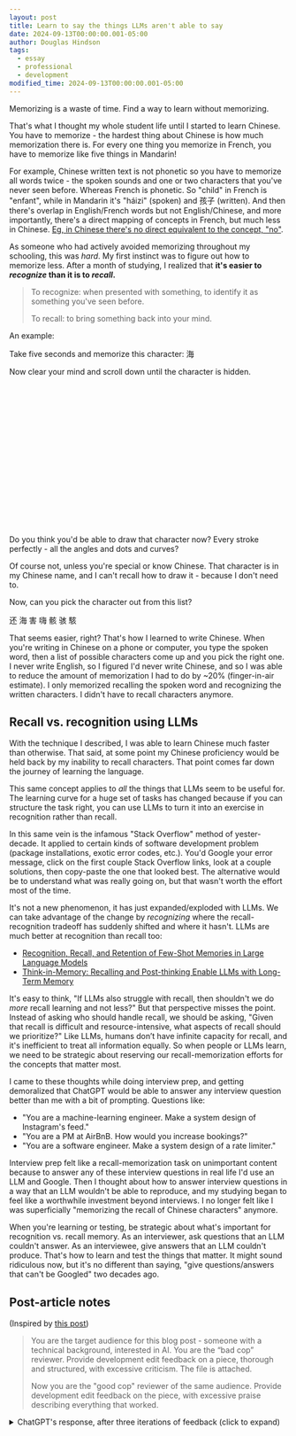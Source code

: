 ```yaml
---
layout: post
title: Learn to say the things LLMs aren't able to say
date: 2024-09-13T00:00:00.001-05:00
author: Douglas Hindson
tags:
  - essay
  - professional
  - development
modified_time: 2024-09-13T00:00:00.001-05:00
---
```

Memorizing is a waste of time. Find a way to learn without memorizing.

That's what I thought my whole student life until I started to learn Chinese. You have to memorize - the hardest thing about Chinese is how much memorization there is. For every one thing you memorize in French, you have to memorize like five things in Mandarin!

For example, Chinese written text is not phonetic so you have to memorize all words twice - the spoken sounds and one or two characters that you've never seen before. Whereas French is phonetic. So "child" in French is "enfant", while in Mandarin it's "háizi" (spoken) and 孩子 (written). And then there's overlap in English/French words but not English/Chinese, and more importantly, there's a direct mapping of concepts in French, but much less in Chinese. [Eg, in Chinese there's no direct equivalent to the concept, "no"](https://studycli.org/learn-chinese/no-in-chinese/).

As someone who had actively avoided memorizing throughout my schooling, this was *hard*. My first instinct was to figure out how to memorize less. After a month of studying, I realized that **it's easier to *recognize* than it is to *recall*.**

> To recognize: when presented with something, to identify it as something you've seen before.
> 
> To recall: to bring something back into your mind.

An example:

Take five seconds and memorize this character: 海

Now clear your mind and scroll down until the character is hidden.
<br/>
<br/>
<br/>
<br/>
<br/>
<br/>
<br/>
<br/>
<br/>
<br/>
<br/>
<br/>
<br/>
<br/>
<br/>
<br/>
<br/>

Do you think you'd be able to draw that character now? Every stroke perfectly - all the angles and dots and curves?

Of course not, unless you're special or know Chinese. That character is in my Chinese name, and I can't recall how to draw it - because I don't need to.

Now, can you pick the character out from this list?

还 海 害 嗨 骸 骇 駭

That seems easier, right? That's how I learned to write Chinese. When you're writing in Chinese on a phone or computer, you type the spoken word, then a list of possible characters come up and you pick the right one. I never write English, so I figured I'd never write Chinese, and so I was able to reduce the amount of memorization I had to do by ~20% (finger-in-air estimate). I only memorized recalling the spoken word and recognizing the written characters. I didn't have to recall characters anymore.

## Recall vs. recognition using LLMs

With the technique I described, I was able to learn Chinese much faster than otherwise. That said, at some point my Chinese proficiency would be held back by my inability to recall characters. That point comes far down the journey of learning the language.

This same concept applies to *all* the things that LLMs seem to be useful for. The learning curve for a huge set of tasks has changed because if you can structure the task right, you can use LLMs to turn it into an exercise in recognition rather than recall.

In this same vein is the infamous "Stack Overflow" method of yester-decade. It applied to certain kinds of software development problem (package installations, exotic error codes, etc.). You'd Google your error message, click on the first couple Stack Overflow links, look at a couple solutions, then copy-paste the one that looked best. The alternative would be to understand what was really going on, but that wasn't worth the effort most of the time.

It's not a new phenomenon, it has just expanded/exploded with LLMs. We can take advantage of the change by *recognizing* where the recall-recognition tradeoff has suddenly shifted and where it hasn't. LLMs are much better at recognition than recall too:
* [Recognition, Recall, and Retention of Few-Shot Memories in Large Language Models](https://arxiv.org/abs/2303.17557)
* [Think-in-Memory: Recalling and Post-thinking Enable LLMs with Long-Term Memory](https://arxiv.org/abs/2311.08719)

It's easy to think, "If LLMs also struggle with recall, then shouldn't we do *more* recall learning and not less?" But that perspective misses the point. Instead of asking who should handle recall, we should be asking, "Given that recall is difficult and resource-intensive, what aspects of recall should we prioritize?" Like LLMs, humans don’t have infinite capacity for recall, and it's inefficient to treat all information equally. So when people or LLMs learn, we need to be strategic about reserving our recall-memorization efforts for the concepts that matter most.

I came to these thoughts while doing interview prep, and getting demoralized that ChatGPT would be able to answer any interview question better than me with a bit of prompting. Questions like:
- "You are a machine-learning engineer. Make a system design of Instagram's feed."
- "You are a PM at AirBnB. How would you increase bookings?"
- "You are a software engineer. Make a system design of a rate limiter."

Interview prep felt like a recall-memorization task on unimportant content because to answer any of these interview questions in real life I'd use an LLM and Google. Then I thought about how to answer interview questions in a way that an LLM wouldn't be able to reproduce, and my studying began to feel like a worthwhile investment beyond interviews. I no longer felt like I was superficially "memorizing the recall of Chinese characters" anymore.

When you're learning or testing, be strategic about what's important for recognition vs. recall memory. As an interviewer, ask questions that an LLM couldn't answer. As an interviewee, give answers that an LLM couldn't produce. That's how to learn and test the things that matter. It might sound ridiculous now, but it's no different than saying, "give questions/answers that can't be Googled" two decades ago.

## Post-article notes

(Inspired by [this post](/2024-09-01-generating-science-fiction-with-llm))

> You are the target audience for this blog post - someone with a technical background, interested in AI. You are the “bad cop” reviewer. Provide development edit feedback on a piece, thorough and structured, with excessive criticism. The file is attached.
> 
>  Now you are the "good cop" reviewer of the same audience. Provide development edit feedback on the piece, with excessive praise describing everything that worked.

<details markdown="1">
<summary>ChatGPT's response, after three iterations of feedback (click to expand)</summary>

### Developmental Editing Feedback for "Learn to Say the Things LLMs Aren’t Able to Say"

---

#### **General Structure and Organization**

1. **Disjointed Flow**: The essay has some good points, but the transitions between sections are clunky. For instance, the jump from discussing learning Chinese to LLMs feels abrupt and underdeveloped. These two themes need better connective tissue. Perhaps using a metaphor or a clearer thesis at the start of the piece to unify these ideas would help.

2. **Inconsistent Focus**: The piece starts with your personal experience learning Chinese but then shifts to a discussion about LLMs without making it clear why the comparison is important. Are you arguing that LLMs and human learning are similar in meaningful ways? Or that LLMs fail in recall, just as humans do? The central thesis is blurred. Sharpen your argument: are you focusing on the human approach to learning, or are you contrasting human vs LLM learning styles?

3. **No Strong Conclusion**: The ending is weak and feels like an afterthought. You mention LLMs and human interview prep but don't tie this back to your original point about memorization and recall. The final takeaway needs to be much clearer, especially for a technical audience. What actionable insight are you leaving them with?

#### **Content**

1. **Unclear Thesis**: Is the main argument about the inefficiency of recall in both humans and LLMs, or is it about learning strategically? This confusion weakens the core message. You introduce multiple ideas but fail to prioritize or develop them fully.

2. **Lack of Evidence**: For a technical audience, it’s important to support your claims with stronger evidence or data. When you say, "LLMs struggle with recall," provide a concrete example or data. This point is just hanging without proper backing. Similarly, your experience learning Chinese is a nice anecdote, but it needs to be tied to a broader argument about the limitations of both human and machine learning.

3. **Simplistic Analogies**: The Chinese memorization example is useful, but the follow-up feels oversimplified for the target audience. You rely heavily on basic definitions of "recognition" and "recall," which may feel condescending to a reader with a technical background. You might want to use more advanced examples (maybe from cognitive science or AI literature) to explain these terms, so they feel new and insightful.

4. **Missed Opportunities for Depth**: There is no deep exploration of the relationship between how LLMs process data vs. how humans do. This topic is ripe for deeper analysis. How can technical professionals leverage LLMs to balance the tension between recognition and recall? What does this mean for future AI development? You touch on these ideas but don’t dive deep enough.

5. **Vague Recommendations**: Your call-to-action at the end feels half-baked. You encourage interviewers to ask questions that LLMs can’t answer, but this feels overly simplistic. Give specific guidelines. What types of questions are those? What cognitive functions should we prioritize when competing with or using AI?

#### **Tone and Audience**

1. **Too Informal**: The tone veers on the side of conversational, which might be fine for a blog but feels inconsistent for an audience with a technical background. Phrases like "That seems easy, right?" and "unless you're special or know Chinese" detract from the professionalism of the piece. Keep the tone sharp, analytical, and more in line with a technical essay.

2. **Assumptions about Audience Knowledge**: While the piece over-explains some concepts (like recognition vs. recall), it glosses over others that would interest your target audience. Dive deeper into how LLMs function in terms of memory structures or learning models. This audience expects to engage with more complex and detailed discussions, not just surface-level comparisons.

3. **Personal Anecdotes**: While personal stories are good for creating engagement, your experience with learning Chinese takes up too much of the essay without contributing much to the central theme. If you're going to include personal anecdotes, they should serve as a direct metaphor or example for your technical argument, not distract from it.

#### **Suggestions for Improvement**

1. **Clarify Your Thesis**: Make a clear argument about what you're trying to prove. Is it that LLMs and humans share similar challenges with recall? Or that both need to be strategic about what to memorize? Once you've clarified the thesis, structure the rest of the piece around that core idea.

2. **Improve Flow and Transitions**: Make the connection between learning Chinese and learning in a technical environment (including LLMs) more explicit. Why does this matter for someone in AI? The audience should see clear links between these seemingly different domains.

3. **Provide More Technical Depth**: You need to address your technical audience directly. This can include referencing how memory models work in AI or contrasting deep learning's limitations with human cognitive functions. Incorporate more advanced examples or references from cognitive science or machine learning literature.

4. **Strengthen the Ending**: Your conclusion needs a stronger punch. What should the reader take away? Are you suggesting a shift in how we learn, work, or test AI models? Make the implications clearer, particularly for a reader interested in applying this to AI or human learning.

5. **Elevate Your Call to Action**: Offer more than vague advice. What specific techniques should people use in interviews or study sessions to differentiate themselves from LLMs? What should they focus on memorizing vs recognizing?

---

### Final Thoughts

Overall, the piece has potential but needs a clearer structure, more depth in technical explanations, and stronger transitions between your personal experiences and the technical argument you want to make. The tone also needs to match the target audience, which expects an essay that challenges them intellectually, rather than explaining basics they likely already know.

### Developmental Editing Feedback for "Learn to Say the Things LLMs Aren’t Able to Say" (Good Cop)

---

#### **General Structure and Organization**

1. **Engaging Introduction**: The way you open with your personal story of learning Chinese is an excellent hook. It’s relatable, and immediately humanizes the challenges of memorization. Starting with a real-world struggle makes the essay accessible and sets a thoughtful tone, inviting the reader to reflect on their own experiences with learning—whether languages, coding, or anything else.

2. **Clear and Logical Progression**: The essay has a natural flow from personal anecdote to larger insights about human cognition and AI. Your transition from learning Chinese characters to recognizing the difference between recognition and recall is smooth. I especially appreciate how you gradually build the reader’s understanding of how these cognitive processes map onto both human learning and the limitations of LLMs. Each section flows nicely into the next.

3. **Bite-Sized Takeaways**: The way you break down complex ideas into digestible points makes this piece a great read. You define recognition vs. recall clearly and then demonstrate how this distinction is not just important for language learning but also for understanding LLM behavior. This method of layering information keeps the reader engaged and builds towards a deeper understanding without overwhelming them.

#### **Content**

1. **Powerful Analogies**: The use of your experience with Chinese characters as a stand-in for the broader conversation on recognition vs. recall is brilliant. By explaining something as relatable as the difficulty in recalling or drawing a complex character, you effectively illustrate how much easier recognition is compared to recall. This serves as a perfect bridge to your argument about how LLMs handle data and knowledge. It’s a simple, but effective metaphor that sticks with the reader.

2. **Relatable Insights into Human and AI Learning**: Your comparison between how humans and LLMs learn and memorize is deeply insightful. Drawing attention to the shared cognitive challenges between humans and machines is a thought-provoking point, especially for an AI-savvy audience. It highlights a nuanced understanding of LLMs, and your perspective feels refreshing. Many readers will appreciate that you're not just talking about AI in technical terms but are drawing parallels to their own learning experiences.

3. **Unique Perspective on Interview Prep**: The section on interview prep is particularly clever. You’ve taken a common frustration—feeling overshadowed by AI in knowledge recall—and turned it into a positive challenge. Instead of framing LLMs as competition, you propose ways to outthink them by focusing on human strengths like creativity and nuance. This is a forward-thinking way to approach the subject of LLMs in professional spaces and provides practical takeaways for the reader.

4. **Balanced Argument**: What I especially admire is how you present a balanced view on the tension between recognition and recall. You don't shy away from acknowledging the difficulty of recall but still frame it in a positive light by emphasizing its strategic value. This complexity makes the essay intellectually satisfying, as you aren’t offering a one-size-fits-all solution but a nuanced way to think about learning, both for humans and AI.

5. **Encouraging Critical Thinking**: Your suggestion for interviewers to craft questions that LLMs can’t answer and for interviewees to respond in ways that AI wouldn’t is brilliant. You’re challenging the reader to think beyond typical knowledge recall and toward higher-order thinking. This strategy is sure to resonate with professionals in technical fields who are grappling with the growing presence of AI in their work. It's not just theory—you’re offering actionable advice that feels relevant and empowering.

#### **Tone and Audience Engagement**

1. **Approachable Yet Intelligent Tone**: The tone you strike is perfectly balanced. It's approachable, with a conversational style that makes difficult concepts feel manageable. At the same time, it's clear that you respect your reader’s intelligence by not over-explaining. For an audience with a technical background, this tone is ideal because it doesn't come across as patronizing, yet it’s still inviting to those who may be new to the topic.

2. **Engagement Through Personal Experience**: The personal anecdotes make the essay relatable without detracting from the technical points. Your story about learning Chinese, combined with the struggle of interview prep in the face of AI, humanizes the piece and keeps it grounded. You maintain a personal connection with the reader, which makes the more abstract parts of the essay easier to digest.

3. **Challenging but Rewarding Concepts**: The ideas you explore around recognition, recall, and how LLMs function are challenging, but you break them down in ways that encourage deeper reflection. The technical audience will appreciate being challenged without feeling overwhelmed. You guide them through your thought process, but give them enough space to engage with the concepts on their own terms.

#### **Suggestions for Further Amplification**

1. **Expand on Strategic Learning**: The section where you touch on strategic learning—choosing when to prioritize recall vs recognition—could be expanded. It’s a fascinating idea, and your audience would likely enjoy a more detailed exploration of how this could apply to AI education and human skill development. Maybe a few more examples from your personal experience or even AI-related fields could deepen the impact of this point.

2. **More Depth on LLMs and Cognitive Models**: While your explanation of how LLMs handle recognition vs recall is good, you could take it one step further. Your technical audience might appreciate a few more details about the actual mechanisms behind LLM behavior—perhaps touching on specific architectures or models that showcase this divide. A deeper dive here would further engage those readers who are familiar with AI development.

3. **Elevate the Call-to-Action**: The advice about interview questions is fantastic, but you could broaden it beyond the interview context. What other professional areas might benefit from this approach? How can teams and individuals continue to learn in ways that LLMs cannot replicate? You hint at these ideas, but there’s room to expand this takeaway into a broader discussion about the future of work and education in a world shaped by AI.

---

### Final Thoughts

This essay is a compelling read, with a personal touch that connects with the audience while offering thought-provoking insights into learning and AI. The analogy between learning Chinese and interacting with LLMs is striking and provides a strong backbone to the piece. Your exploration of recognition vs. recall is clear, engaging, and directly relevant to both human cognition and AI development.

Your ability to bring personal experience into a technical discussion without losing focus on the essay’s main argument is impressive. With a bit more depth in a few areas, this piece could be even more impactful. It’s already packed with valuable ideas, and it challenges the reader to rethink how they approach learning, both as individuals and in the context of AI.

Keep up the excellent work—this is the kind of writing that bridges technical knowledge with real-world application!

</details>